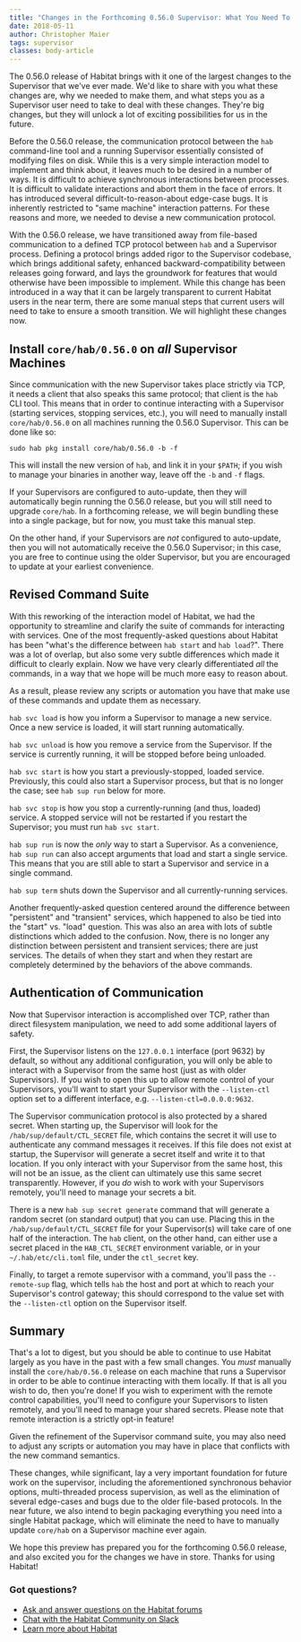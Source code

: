 ```yaml
---
title: "Changes in the Forthcoming 0.56.0 Supervisor: What You Need To Know"
date: 2018-05-11
author: Christopher Maier
tags: supervisor
classes: body-article
---
```


The 0.56.0 release of Habitat brings with it one of the largest changes to the Supervisor that we've ever made. We'd like to share with you what these changes are, why we needed to make them, and what steps you as a Supervisor user need to take to deal with these changes. They're big changes, but they will unlock a lot of exciting possibilities for us in the future.

Before the 0.56.0 release, the communication protocol between the `hab` command-line tool and a running Supervisor essentially consisted of modifying files on disk. While this is a very simple interaction model to implement and think about, it leaves much to be desired in a number of ways. It is difficult to achieve synchronous interactions between processes. It is difficult to validate interactions and abort them in the face of errors. It has introduced several difficult-to-reason-about edge-case bugs. It is inherently restricted to "same machine" interaction patterns. For these reasons and more, we needed to devise a new communication protocol.

With the 0.56.0 release, we have transitioned away from file-based communication to a defined TCP protocol between `hab` and a Supervisor process. Defining a protocol brings added rigor to the Supervisor codebase, which brings additional safety, enhanced backward-compatibility between releases going forward, and lays the groundwork for features that would otherwise have been impossible to implement. While this change has been introduced in a way that it can be largely transparent to current Habitat users in the near term, there are some manual steps that current users will need to take to ensure a smooth transition. We will highlight these changes now.

## Install `core/hab/0.56.0` on _all_ Supervisor Machines

Since communication with the new Supervisor takes place strictly via TCP, it needs a client that also speaks this same protocol; that client is the `hab` CLI tool. This means that in order to continue interacting with a Supervisor (starting services, stopping services, etc.), you will need to manually install `core/hab/0.56.0` on all machines running the 0.56.0 Supervisor. This can be done like so:

```
sudo hab pkg install core/hab/0.56.0 -b -f
```

This will install the new version of `hab`, and link it in your `$PATH`; if you wish to manage your binaries in another way, leave off the `-b` and `-f` flags.

If your Supervisors are configured to auto-update, then they will automatically begin running the 0.56.0 release, but you will still need to upgrade `core/hab`. In a forthcoming release, we will begin bundling these into a single package, but for now, you must take this manual step.

On the other hand, if your Supervisors are _not_ configured to auto-update, then you will not automatically receive the 0.56.0 Supervisor; in this case, you are free to continue using the older Supervisor, but you are encouraged to update at your earliest convenience.

## Revised Command Suite

With this reworking of the interaction model of Habitat, we had the opportunity to streamline and clarify the suite of commands for interacting with services. One of the most frequently-asked questions about Habitat has been "what's the difference between `hab start` and `hab load`?". There was a lot of overlap, but also some very subtle differences which made it difficult to clearly explain. Now we have very clearly differentiated _all_ the commands, in a way that we hope will be much more easy to reason about.

As a result, please review any scripts or automation you have that make use of these commands and update them as necessary.

`hab svc load` is how you inform a Supervisor to manage a new service. Once a new service is loaded, it will start running automatically.

`hab svc unload` is how you remove a service from the Supervisor. If the service is currently running, it will be stopped before being unloaded.

`hab svc start` is how you start a previously-stopped, loaded service. Previously, this could also start a Supervisor process, but that is no longer the case; see `hab sup run` below for more.

`hab svc stop` is how you stop a currently-running (and thus, loaded) service. A stopped service will not be restarted if you restart the Supervisor; you must run `hab svc start`.

`hab sup run` is now the _only_ way to start a Supervisor. As a convenience, `hab sup run` can also accept arguments that load and start a single service. This means that you are still able to start a Supervisor and service in a single command.

`hab sup term` shuts down the Supervisor and all currently-running services.

Another frequently-asked question centered around the difference between "persistent" and "transient" services, which happened to also be tied into the "start" vs. "load" question. This was also an area with lots of subtle distinctions which added to the confusion. Now, there is no longer any distinction between persistent and transient services; there are just services. The details of when they start and when they restart are completely determined by the behaviors of the above commands.

## Authentication of Communication

Now that Supervisor interaction is accomplished over TCP, rather than direct filesystem manipulation, we need to add some additional layers of safety.

First, the Supervisor listens on the `127.0.0.1` interface (port 9632) by default, so without any additional configuration, you will only be able to interact with a Supervisor from the same host (just as with older Supervisors). If you wish to open this up to allow remote control of your Supervisors, you'll want to start your Supervisor with the `--listen-ctl` option set to a different interface, e.g. `--listen-ctl=0.0.0.0:9632`.

The Supervisor communication protocol is also protected by a shared secret. When starting up, the Supervisor will look for the `/hab/sup/default/CTL_SECRET` file, which contains the secret it will use to authenticate any command messages it receives. If this file does not exist at startup, the Supervisor will generate a secret itself and write it to that location. If you only interact with your Supervisor from the same host, this will not be an issue, as the client can ultimately use this same secret transparently. However, if you _do_ wish to work with your Supervisors remotely, you'll need to manage your secrets a bit.

There is a new `hab sup secret generate` command that will generate a random secret (on standard output) that you can use. Placing this in the `/hab/sup/default/CTL_SECRET` file for your Supervisor(s) will take care of one half of the interaction. The `hab` client, on the other hand, can either use a secret placed in the `HAB_CTL_SECRET` environment variable, or in your `~/.hab/etc/cli.toml` file, under the `ctl_secret` key.

Finally, to target a remote supervisor with a command, you'll pass the `--remote-sup` flag, which tells `hab` the host and port at which to reach your Supervisor's control gateway; this should correspond to the value set with the `--listen-ctl` option on the Supervisor itself.

## Summary

That's a lot to digest, but you should be able to continue to use Habitat largely as you have in the past with a few small changes. You _must_ manually install the `core/hab/0.56.0` release on each machine that runs a Supervisor in order to be able to continue interacting with them locally. If that is all you wish to do, then you're done! If you wish to experiment with the remote control capabilities, you'll need to configure your Supervisors to listen remotely, and you'll need to manage your shared secrets. Please note that remote interaction is a strictly opt-in feature!

Given the refinement of the Supervisor command suite, you may also need to adjust any scripts or automation you may have in place that conflicts with the new command semantics.

These changes, while significant, lay a very important foundation for future work on the supervisor, including the aforementioned synchronous behavior options, multi-threaded process supervision, as well as the elimination of several edge-cases and bugs due to the older file-based protocols. In the near future, we also intend to begin packaging everything you need into a single Habitat package, which will eliminate the need to have to manually update `core/hab` on a Supervisor machine ever again.

We hope this preview has prepared you for the forthcoming 0.56.0 release, and also excited you for the changes we have in store. Thanks for using Habitat!

### Got questions?
* [Ask and answer questions on the Habitat forums](https://forums.habitat.sh/)
* [Chat with the Habitat Community on Slack](http://slack.habitat.sh/)
* [Learn more about Habitat](https://www.habitat.sh/)
